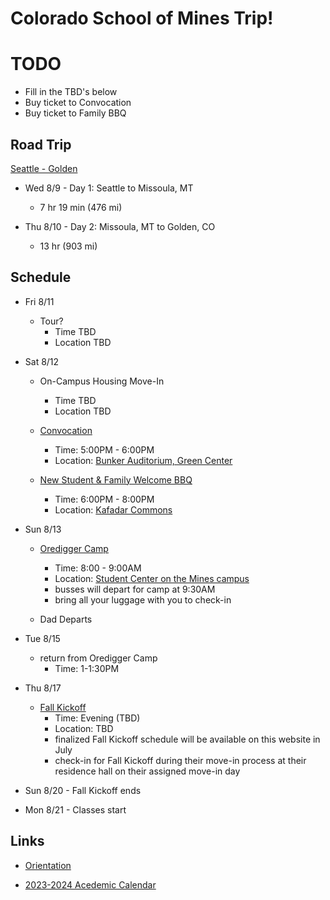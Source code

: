 # Colorado School of Mines Trip!


# TODO

- Fill in the TBD's below
- Buy ticket to Convocation
- Buy ticket to Family BBQ


## Road Trip

[Seattle - Golden](https://www.google.com/maps/dir/Seattle,+WA/Missoula,+MT/Golden,+CO/@43.2425387,-124.1600154,5z/data=!3m1!4b1!4m20!4m19!1m5!1m1!1s0x5490102c93e83355:0x102565466944d59a!2m2!1d-122.3320708!2d47.6062095!1m5!1m1!1s0x535dcc2a50f367cb:0xe9e31277ca94802e!2m2!1d-113.9940314!2d46.8721284!1m5!1m1!1s0x876b981287686cf7:0x14c64654208055dc!2m2!1d-105.2210997!2d39.755543!3e0?entry=ttu)

- Wed 8/9 - Day 1: Seattle to Missoula, MT
  - 7 hr 19 min (476 mi)

- Thu 8/10 - Day 2: Missoula, MT to Golden, CO
  - 13 hr (903 mi)


## Schedule

- Fri 8/11
  - Tour?
    - Time TBD
    - Location TBD

- Sat 8/12
  - On-Campus Housing Move-In
    - Time TBD
    - Location TBD

  - [Convocation](https://mines.universitytickets.com/w/event.aspx?id=1881)
    - Time: 5:00PM - 6:00PM
    - Location: [Bunker Auditorium, Green Center](https://maps.apple.com/?address=924%2016th%20St,%20Golden,%20CO%20%2080401&auid=10006007241486687851)

  - [New Student & Family Welcome BBQ](https://mines.universitytickets.com/w/event.aspx?id=1882)
    - Time: 6:00PM - 8:00PM
    - Location: [Kafadar Commons](https://maps.apple.com/?address=1500%20Illinois%20St,%20Golden,%20CO%20%2080401&auid=4651926202129259002)

- Sun 8/13
  - [Oredigger Camp](https://www.mines.edu/new-student-transition-services/orientation/oredigger-camp/)
    - Time: 8:00 - 9:00AM
    - Location: [Student Center on the Mines campus](https://maps.apple.com/?address=1516%20Maple%20St,%20Golden,%20CO%20%2080401)
    - busses will depart for camp at 9:30AM
    - bring all your luggage with you to check-in

  - Dad Departs

- Tue 8/15
  - return from Oredigger Camp
    - Time: 1-1:30PM

- Thu 8/17
  - [Fall Kickoff](https://www.mines.edu/new-student-transition-services/orientation/kickoff/)
    - Time: Evening (TBD)
    - Location: TBD
    - finalized Fall Kickoff schedule will be available on this website in July
    - check-in for Fall Kickoff during their move-in process at their residence hall on their assigned move-in day

- Sun 8/20 - Fall Kickoff ends

- Mon 8/21 - Classes start


## Links

- [Orientation](https://www.mines.edu/new-student-transition-services/orientation/)

- [2023-2024 Acedemic Calendar](https://www.mines.edu/registrar/wp-content/uploads/sites/51/2023/04/Academic-Calendar-23-24-EDITS-4.19.23-1.pdf)
